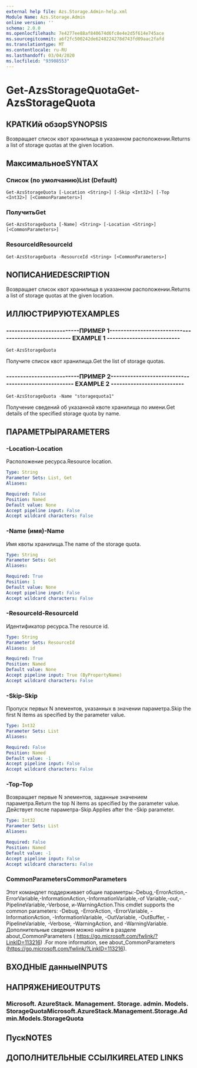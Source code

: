 ```yaml
---
external help file: Azs.Storage.Admin-help.xml
Module Name: Azs.Storage.Admin
online version: ''
schema: 2.0.0
ms.openlocfilehash: 7e4277ee88af840674d6fc8e4e2d5f614e745ace
ms.sourcegitcommit: a6f2fc500242de6248224278d743fd09aac2fafd
ms.translationtype: MT
ms.contentlocale: ru-RU
ms.lasthandoff: 03/04/2020
ms.locfileid: "93908553"
---
```

# <span data-ttu-id="a4c3c-101">Get-AzsStorageQuota</span><span class="sxs-lookup"><span data-stu-id="a4c3c-101">Get-AzsStorageQuota</span></span>

## <span data-ttu-id="a4c3c-102">КРАТКИй обзор</span><span class="sxs-lookup"><span data-stu-id="a4c3c-102">SYNOPSIS</span></span>
<span data-ttu-id="a4c3c-103">Возвращает список квот хранилища в указанном расположении.</span><span class="sxs-lookup"><span data-stu-id="a4c3c-103">Returns a list of storage quotas at the given location.</span></span>

## <span data-ttu-id="a4c3c-104">Максимальное</span><span class="sxs-lookup"><span data-stu-id="a4c3c-104">SYNTAX</span></span>

### <span data-ttu-id="a4c3c-105">Список (по умолчанию)</span><span class="sxs-lookup"><span data-stu-id="a4c3c-105">List (Default)</span></span>
```
Get-AzsStorageQuota [-Location <String>] [-Skip <Int32>] [-Top <Int32>] [<CommonParameters>]
```

### <span data-ttu-id="a4c3c-106">Получить</span><span class="sxs-lookup"><span data-stu-id="a4c3c-106">Get</span></span>
```
Get-AzsStorageQuota [-Name] <String> [-Location <String>] [<CommonParameters>]
```

### <span data-ttu-id="a4c3c-107">ResourceId</span><span class="sxs-lookup"><span data-stu-id="a4c3c-107">ResourceId</span></span>
```
Get-AzsStorageQuota -ResourceId <String> [<CommonParameters>]
```

## <span data-ttu-id="a4c3c-108">NОПИСАНИЕ</span><span class="sxs-lookup"><span data-stu-id="a4c3c-108">DESCRIPTION</span></span>
<span data-ttu-id="a4c3c-109">Возвращает список квот хранилища в указанном расположении.</span><span class="sxs-lookup"><span data-stu-id="a4c3c-109">Returns a list of storage quotas at the given location.</span></span>

## <span data-ttu-id="a4c3c-110">ИЛЛЮСТРИРУЮТ</span><span class="sxs-lookup"><span data-stu-id="a4c3c-110">EXAMPLES</span></span>

### <span data-ttu-id="a4c3c-111">--------------------------ПРИМЕР 1--------------------------</span><span class="sxs-lookup"><span data-stu-id="a4c3c-111">-------------------------- EXAMPLE 1 --------------------------</span></span>
```
Get-AzsStorageQuota
```

<span data-ttu-id="a4c3c-112">Получите список квот хранилища.</span><span class="sxs-lookup"><span data-stu-id="a4c3c-112">Get the list of storage quotas.</span></span>

### <span data-ttu-id="a4c3c-113">--------------------------ПРИМЕР 2--------------------------</span><span class="sxs-lookup"><span data-stu-id="a4c3c-113">-------------------------- EXAMPLE 2 --------------------------</span></span>
```
Get-AzsStorageQuota -Name "storagequota1"
```

<span data-ttu-id="a4c3c-114">Получение сведений об указанной квоте хранилища по имени.</span><span class="sxs-lookup"><span data-stu-id="a4c3c-114">Get details of the specified storage quota by name.</span></span>

## <span data-ttu-id="a4c3c-115">ПАРАМЕТРЫ</span><span class="sxs-lookup"><span data-stu-id="a4c3c-115">PARAMETERS</span></span>

### <span data-ttu-id="a4c3c-116">-Location</span><span class="sxs-lookup"><span data-stu-id="a4c3c-116">-Location</span></span>
<span data-ttu-id="a4c3c-117">Расположение ресурса.</span><span class="sxs-lookup"><span data-stu-id="a4c3c-117">Resource location.</span></span>

```yaml
Type: String
Parameter Sets: List, Get
Aliases: 

Required: False
Position: Named
Default value: None
Accept pipeline input: False
Accept wildcard characters: False
```

### <span data-ttu-id="a4c3c-118">-Name (имя)</span><span class="sxs-lookup"><span data-stu-id="a4c3c-118">-Name</span></span>
<span data-ttu-id="a4c3c-119">Имя квоты хранилища.</span><span class="sxs-lookup"><span data-stu-id="a4c3c-119">The name of the storage quota.</span></span>

```yaml
Type: String
Parameter Sets: Get
Aliases: 

Required: True
Position: 1
Default value: None
Accept pipeline input: False
Accept wildcard characters: False
```

### <span data-ttu-id="a4c3c-120">-ResourceId</span><span class="sxs-lookup"><span data-stu-id="a4c3c-120">-ResourceId</span></span>
<span data-ttu-id="a4c3c-121">Идентификатор ресурса.</span><span class="sxs-lookup"><span data-stu-id="a4c3c-121">The resource id.</span></span>

```yaml
Type: String
Parameter Sets: ResourceId
Aliases: id

Required: True
Position: Named
Default value: None
Accept pipeline input: True (ByPropertyName)
Accept wildcard characters: False
```

### <span data-ttu-id="a4c3c-122">-Skip</span><span class="sxs-lookup"><span data-stu-id="a4c3c-122">-Skip</span></span>
<span data-ttu-id="a4c3c-123">Пропуск первых N элементов, указанных в значении параметра.</span><span class="sxs-lookup"><span data-stu-id="a4c3c-123">Skip the first N items as specified by the parameter value.</span></span>

```yaml
Type: Int32
Parameter Sets: List
Aliases: 

Required: False
Position: Named
Default value: -1
Accept pipeline input: False
Accept wildcard characters: False
```

### <span data-ttu-id="a4c3c-124">-Top</span><span class="sxs-lookup"><span data-stu-id="a4c3c-124">-Top</span></span>
<span data-ttu-id="a4c3c-125">Возвращает первые N элементов, заданные значением параметра.</span><span class="sxs-lookup"><span data-stu-id="a4c3c-125">Return the top N items as specified by the parameter value.</span></span>
<span data-ttu-id="a4c3c-126">Действует после параметра-Skip.</span><span class="sxs-lookup"><span data-stu-id="a4c3c-126">Applies after the -Skip parameter.</span></span>

```yaml
Type: Int32
Parameter Sets: List
Aliases: 

Required: False
Position: Named
Default value: -1
Accept pipeline input: False
Accept wildcard characters: False
```

### <span data-ttu-id="a4c3c-127">CommonParameters</span><span class="sxs-lookup"><span data-stu-id="a4c3c-127">CommonParameters</span></span>
<span data-ttu-id="a4c3c-128">Этот командлет поддерживает общие параметры:-Debug,-ErrorAction,-ErrorVariable,-InformationAction,-InformationVariable,-of Variable,-out,-PipelineVariable,-Verbose, и-WarningAction.</span><span class="sxs-lookup"><span data-stu-id="a4c3c-128">This cmdlet supports the common parameters: -Debug, -ErrorAction, -ErrorVariable, -InformationAction, -InformationVariable, -OutVariable, -OutBuffer, -PipelineVariable, -Verbose, -WarningAction, and -WarningVariable.</span></span> <span data-ttu-id="a4c3c-129">Дополнительные сведения можно найти в разделе about_CommonParameters ( https://go.microsoft.com/fwlink/?LinkID=113216) .</span><span class="sxs-lookup"><span data-stu-id="a4c3c-129">For more information, see about_CommonParameters (https://go.microsoft.com/fwlink/?LinkID=113216).</span></span>

## <span data-ttu-id="a4c3c-130">ВХОДНЫЕ данные</span><span class="sxs-lookup"><span data-stu-id="a4c3c-130">INPUTS</span></span>

## <span data-ttu-id="a4c3c-131">НАПРЯЖЕНИЕ</span><span class="sxs-lookup"><span data-stu-id="a4c3c-131">OUTPUTS</span></span>

### <span data-ttu-id="a4c3c-132">Microsoft. AzureStack. Management. Storage. admin. Models. StorageQuota</span><span class="sxs-lookup"><span data-stu-id="a4c3c-132">Microsoft.AzureStack.Management.Storage.Admin.Models.StorageQuota</span></span>

## <span data-ttu-id="a4c3c-133">Пуск</span><span class="sxs-lookup"><span data-stu-id="a4c3c-133">NOTES</span></span>

## <span data-ttu-id="a4c3c-134">ДОПОЛНИТЕЛЬНЫЕ ССЫЛКИ</span><span class="sxs-lookup"><span data-stu-id="a4c3c-134">RELATED LINKS</span></span>

